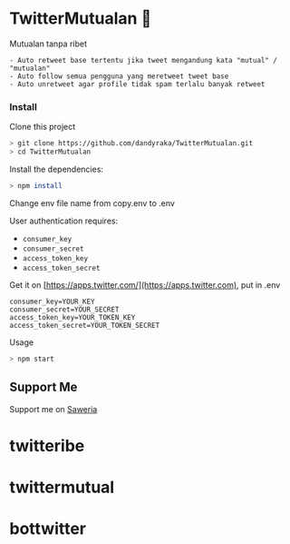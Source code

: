 # TwitterMutualan :revolving_hearts:
Mutualan tanpa ribet
```
- Auto retweet base tertentu jika tweet mengandung kata "mutual" / "mutualan"
- Auto follow semua pengguna yang meretweet tweet base
- Auto unretweet agar profile tidak spam terlalu banyak retweet
```

### Install
Clone this project
```bash
> git clone https://github.com/dandyraka/TwitterMutualan.git
> cd TwitterMutualan
```

Install the dependencies:
```bash
> npm install
```

Change env file name from copy.env to .env

User authentication requires:
- `consumer_key`
- `consumer_secret`
- `access_token_key`
- `access_token_secret`

Get it on [https://apps.twitter.com/](https://apps.twitter.com), put in .env
```
consumer_key=YOUR_KEY
consumer_secret=YOUR_SECRET
access_token_key=YOUR_TOKEN_KEY
access_token_secret=YOUR_TOKEN_SECRET
```

Usage
```bash
> npm start
```

## Support Me
Support me on [Saweria](https://saweria.co/xtrvts)
# twitteribe
# twittermutual
# bottwitter
